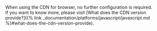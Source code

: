When using the CDN for browser, no further configuration is required.  
If you want to know more, please visit [What does the CDN version provide?]({% link _documentation/platforms/javascript/javascript.md %}#what-does-the-cdn-version-provide).

